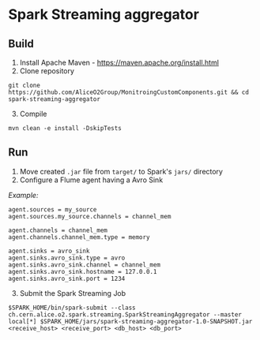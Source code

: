# Spark Streaming aggregator

## Build
1. Install Apache Maven - https://maven.apache.org/install.html
2. Clone repository
 ~~~
 git clone https://github.com/AliceO2Group/MonitroingCustomComponents.git && cd spark-streaming-aggregator  
 ~~~
3. Compile
 ~~~
 mvn clean -e install -DskipTests
 ~~~
## Run
1. Move created `.jar` file from `target/` to Spark's `jars/` directory
2. Configure a Flume agent having a Avro Sink 

*Example:*
 ~~~
agent.sources = my_source
agent.sources.my_source.channels = channel_mem

agent.channels = channel_mem
agent.channels.channel_mem.type = memory

agent.sinks = avro_sink
agent.sinks.avro_sink.type = avro
agent.sinks.avro_sink.channel = channel_mem
agent.sinks.avro_sink.hostname = 127.0.0.1
agent.sinks.avro_sink.port = 1234

 ~~~
3. Submit the Spark Streaming Job
 ~~~
 $SPARK_HOME/bin/spark-submit --class ch.cern.alice.o2.spark.streaming.SparkStreamingAggregator --master local[*] $SPARK_HOME/jars/spark-streaming-aggregator-1.0-SNAPSHOT.jar <receive_host> <receive_port> <db_host> <db_port>

 ~~~
